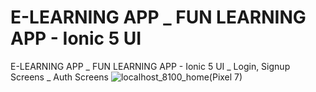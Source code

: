 # E-LEARNING APP _ FUN LEARNING APP - Ionic 5 UI 
 E-LEARNING APP _ FUN LEARNING APP - Ionic 5 UI  _ Login, Signup Screens _ Auth Screens
![localhost_8100_home(Pixel 7)](https://github.com/vicky435435/E-LEARNING-APP-_-FUN-LEARNING-APP---Ionic-5-UI-/assets/54996805/22842efa-5508-4e9b-9e6c-0ba087d7cecf)
